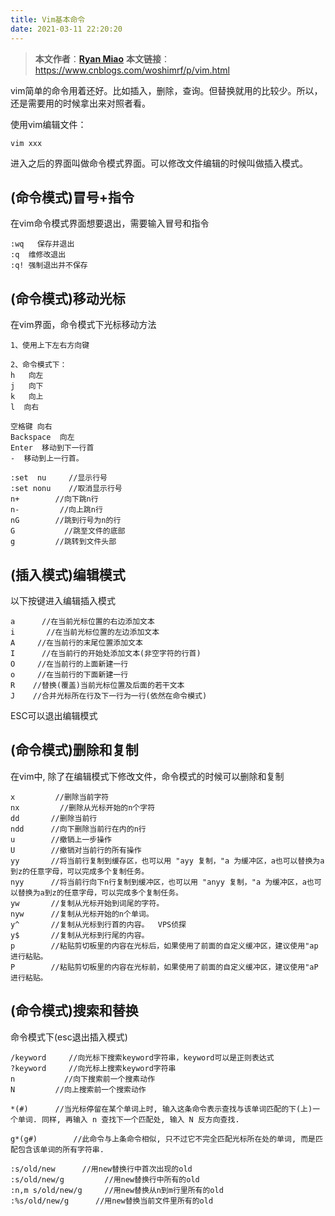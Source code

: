 ```yaml
---
title: Vim基本命令
date: 2021-03-11 22:20:20
---
```


> **本文作者**：**[Ryan Miao](https://www.cnblogs.com/woshimrf/p/vim.html)**
> **本文链接**：https://www.cnblogs.com/woshimrf/p/vim.html

vim简单的命令用着还好。比如插入，删除，查询。但替换就用的比较少。所以，还是需要用的时候拿出来对照者看。

使用vim编辑文件：

```
vim xxx
```

进入之后的界面叫做命令模式界面。可以修改文件编辑的时候叫做插入模式。

## (命令模式)冒号+指令

在vim命令模式界面想要退出，需要输入冒号和指令



```
:wq   保存并退出
:q  维修改退出
:q! 强制退出并不保存
```

## (命令模式)移动光标

在vim界面，命令模式下光标移动方法



```
1、使用上下左右方向键

2、命令模式下：
h   向左
j   向下 
k   向上
l  向右

空格键 向右
Backspace  向左
Enter  移动到下一行首
-  移动到上一行首。

:set  nu     //显示行号
:set nonu    //取消显示行号
n+        //向下跳n行
n-         //向上跳n行
nG        //跳到行号为n的行
G           //跳至文件的底部
g         //跳转到文件头部
```

## (插入模式)编辑模式

以下按键进入编辑插入模式



```text
a      //在当前光标位置的右边添加文本
i       //在当前光标位置的左边添加文本
A     //在当前行的末尾位置添加文本
I      //在当前行的开始处添加文本(非空字符的行首)
O     //在当前行的上面新建一行
o     //在当前行的下面新建一行
R    //替换(覆盖)当前光标位置及后面的若干文本
J    //合并光标所在行及下一行为一行(依然在命令模式)
```

ESC可以退出编辑模式

## (命令模式)删除和复制

在vim中, 除了在编辑模式下修改文件，命令模式的时候可以删除和复制



```text
x         //删除当前字符
nx         //删除从光标开始的n个字符
dd       //删除当前行
ndd      //向下删除当前行在内的n行
u        //撤销上一步操作
U        //撤销对当前行的所有操作
yy       //将当前行复制到缓存区，也可以用 "ayy 复制，"a 为缓冲区，a也可以替换为a到z的任意字母，可以完成多个复制任务。
nyy      //将当前行向下n行复制到缓冲区，也可以用 "anyy 复制，"a 为缓冲区，a也可以替换为a到z的任意字母，可以完成多个复制任务。
yw       //复制从光标开始到词尾的字符。
nyw      //复制从光标开始的n个单词。
y^       //复制从光标到行首的内容。  VPS侦探
y$       //复制从光标到行尾的内容。
p        //粘贴剪切板里的内容在光标后，如果使用了前面的自定义缓冲区，建议使用"ap 进行粘贴。
P        //粘贴剪切板里的内容在光标前，如果使用了前面的自定义缓冲区，建议使用"aP 进行粘贴。
```

## (命令模式)搜索和替换

命令模式下(esc退出插入模式)



```text
/keyword     //向光标下搜索keyword字符串，keyword可以是正则表达式
?keyword     //向光标上搜索keyword字符串
n           //向下搜索前一个搜素动作
N         //向上搜索前一个搜索动作

*(#)      //当光标停留在某个单词上时, 输入这条命令表示查找与该单词匹配的下(上)一个单词. 同样, 再输入 n 查找下一个匹配处, 输入 N 反方向查找.

g*(g#)        //此命令与上条命令相似, 只不过它不完全匹配光标所在处的单词, 而是匹配包含该单词的所有字符串.

:s/old/new      //用new替换行中首次出现的old
:s/old/new/g         //用new替换行中所有的old
:n,m s/old/new/g     //用new替换从n到m行里所有的old
:%s/old/new/g      //用new替换当前文件里所有的old
```